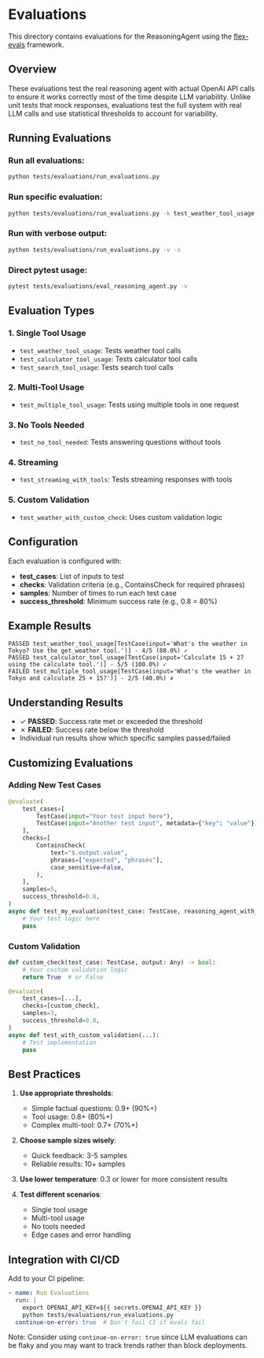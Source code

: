 # Evaluations

This directory contains evaluations for the ReasoningAgent using the [flex-evals](https://github.com/shane-kercheval/flex-evals) framework.

## Overview

These evaluations test the real reasoning agent with actual OpenAI API calls to ensure it works correctly most of the time despite LLM variability. Unlike unit tests that mock responses, evaluations test the full system with real LLM calls and use statistical thresholds to account for variability.

## Running Evaluations

### Run all evaluations:
```bash
python tests/evaluations/run_evaluations.py
```

### Run specific evaluation:
```bash
python tests/evaluations/run_evaluations.py -k test_weather_tool_usage
```

### Run with verbose output:
```bash
python tests/evaluations/run_evaluations.py -v -s
```

### Direct pytest usage:
```bash
pytest tests/evaluations/eval_reasoning_agent.py -v
```

## Evaluation Types

### 1. Single Tool Usage
- `test_weather_tool_usage`: Tests weather tool calls
- `test_calculator_tool_usage`: Tests calculator tool calls  
- `test_search_tool_usage`: Tests search tool calls

### 2. Multi-Tool Usage
- `test_multiple_tool_usage`: Tests using multiple tools in one request

### 3. No Tools Needed
- `test_no_tool_needed`: Tests answering questions without tools

### 4. Streaming
- `test_streaming_with_tools`: Tests streaming responses with tools

### 5. Custom Validation
- `test_weather_with_custom_check`: Uses custom validation logic

## Configuration

Each evaluation is configured with:
- **test_cases**: List of inputs to test
- **checks**: Validation criteria (e.g., ContainsCheck for required phrases)
- **samples**: Number of times to run each test case
- **success_threshold**: Minimum success rate (e.g., 0.8 = 80%)

## Example Results

```
PASSED test_weather_tool_usage[TestCase(input='What's the weather in Tokyo? Use the get_weather tool.')] - 4/5 (80.0%) ✓
PASSED test_calculator_tool_usage[TestCase(input='Calculate 15 + 27 using the calculate tool.')] - 5/5 (100.0%) ✓
FAILED test_multiple_tool_usage[TestCase(input='What's the weather in Tokyo and calculate 25 + 15?')] - 2/5 (40.0%) ✗
```

## Understanding Results

- ✓ **PASSED**: Success rate met or exceeded the threshold
- ✗ **FAILED**: Success rate below the threshold
- Individual run results show which specific samples passed/failed

## Customizing Evaluations

### Adding New Test Cases
```python
@evaluate(
    test_cases=[
        TestCase(input="Your test input here"),
        TestCase(input="Another test input", metadata={"key": "value"}),
    ],
    checks=[
        ContainsCheck(
            text="$.output.value",
            phrases=["expected", "phrases"],
            case_sensitive=False,
        ),
    ],
    samples=5,
    success_threshold=0.8,
)
async def test_my_evaluation(test_case: TestCase, reasoning_agent_with_tools: ReasoningAgent) -> str:
    # Your test logic here
    pass
```

### Custom Validation
```python
def custom_check(test_case: TestCase, output: Any) -> bool:
    # Your custom validation logic
    return True  # or False

@evaluate(
    test_cases=[...],
    checks=[custom_check],
    samples=3,
    success_threshold=0.8,
)
async def test_with_custom_validation(...):
    # Test implementation
    pass
```

## Best Practices

1. **Use appropriate thresholds**: 
   - Simple factual questions: 0.9+ (90%+)
   - Tool usage: 0.8+ (80%+) 
   - Complex multi-tool: 0.7+ (70%+)

2. **Choose sample sizes wisely**:
   - Quick feedback: 3-5 samples
   - Reliable results: 10+ samples

3. **Use lower temperature**: 0.3 or lower for more consistent results

4. **Test different scenarios**:
   - Single tool usage
   - Multi-tool usage  
   - No tools needed
   - Edge cases and error handling

## Integration with CI/CD

Add to your CI pipeline:

```yaml
- name: Run Evaluations
  run: |
    export OPENAI_API_KEY=${{ secrets.OPENAI_API_KEY }}
    python tests/evaluations/run_evaluations.py
  continue-on-error: true  # Don't fail CI if evals fail
```

Note: Consider using `continue-on-error: true` since LLM evaluations can be flaky and you may want to track trends rather than block deployments.